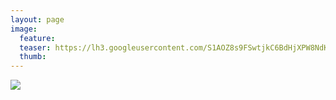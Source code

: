 ```yaml
---
layout: page
image:
  feature:
  teaser: https://lh3.googleusercontent.com/S1AOZ8s9FSwtjkC6BdHjXPW8NdKrEvmXRcINTENiKc4=w245-h163-no
  thumb:
---
```


![](https://lh3.googleusercontent.com/waz7DDSOUHgT9LijW753FGrqzytn6ril5xSYOTo9UYQ=w800)
